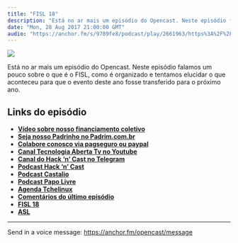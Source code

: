 ```yaml
---
title: "FISL 18"
description: "Está no ar mais um episódio do Opencast. Neste episódio falamos um pouco sobre o que é o FISL, como é organizado e tentamos elucidar o que aconteceu p..."
date: "Mon, 28 Aug 2017 21:00:00 GMT"
audio: "https://anchor.fm/s/9789fe8/podcast/play/2661963/https%3A%2F%2Fd3ctxlq1ktw2nl.cloudfront.net%2Fproduction%2F2019-2-16%2F11436983-44100-2-596cd712e7688.mp3"
---
```


![](https://d3sv2eduhewoas.cloudfront.net/episode/image/31b5bca47c9046a39f3497311718640d.jpg)


Está no ar mais um episódio do Opencast. Neste episódio falamos um pouco sobre o que é o FISL, como é organizado e tentamos elucidar o que aconteceu para que o evento deste ano fosse transferido para o próximo ano.


**Links do episódio**
---------------------


* [**Vídeo sobre nosso financiamento coletivo**](http://tecnologiaaberta.com.br/2016/09/tecnologia-aberta-tv-023-financiamento-coletivo/)
* [**Seja nosso Padrinho no Padrim.com.br**](https://www.padrim.com.br/tecnologiaaberta)
* [**Colabore conosco via pagseguro ou paypal**](http://tecnologiaaberta.com.br/colaborar/)
* [**Canal Tecnologia Aberta Tv no Youtube**](http://youtube.com/tecnologiaaberta)
* [**Canal do Hack ‘n’ Cast no Telegram**](https://telegram.me/hackncast)
* [**Podcast Hack ‘n’ Cast**](http://mindbending.org/pt/category/hack-n-cast)
* [**Podcast Castalio**](http://castalio.info/)
* [**Podcast Papo Livre**](http://papolivre.org/)
* [**Agenda Tchelinux**](https://wiki.tchelinux.org/#!eventos/calendario.md)
* [**Comentários do último episódio**](http://tecnologiaaberta.com.br/2017/06/opencast-79-vim-vs-emacs/#comments)
* [**FISL 18**](http://softwarelivre.org/fisl18)
* [**ASL**](http://softwarelivre.org/asl)



--- 

Send in a voice message: https://anchor.fm/opencast/message